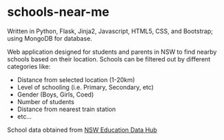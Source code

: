 # schools-near-me
Written in Python, Flask, Jinja2, Javascript, HTML5, CSS, and Bootstrap; using MongoDB for database.

Web application designed for students and parents in NSW to find nearby schools based on their location.
Schools can be filtered out by different categories like:
<ul>
    <li>Distance from selected location (1-20km)</li>
    <li>Level of schooling (i.e. Primary, Secondary, etc)
    <li>Gender (Boys, Girls, Coed)</li>
    <li>Number of students</li>
    <li>Distance from nearest train station</li>
    <li>etc...</li>
</ul>

School data obtained from <a href="https://data.cese.nsw.gov.au">NSW Education Data Hub</a>